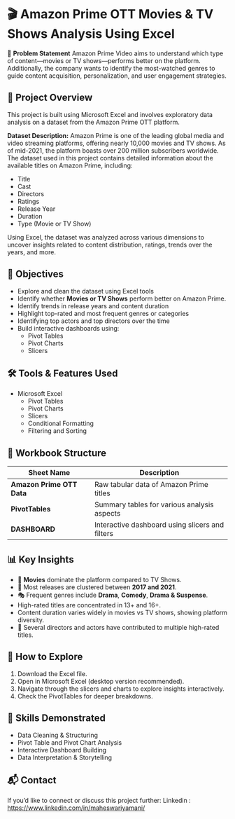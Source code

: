 # 🎬 Amazon Prime OTT Movies & TV Shows Analysis Using Excel

🧩 **Problem Statement**
Amazon Prime Video aims to understand which type of content—movies or TV shows—performs better on the platform. Additionally, the company wants to identify the most-watched genres to guide content acquisition, personalization, and user engagement strategies.


## 📌 Project Overview
This project is built using Microsoft Excel and involves exploratory data analysis on a dataset from the Amazon Prime OTT platform.

**Dataset Description:**
Amazon Prime is one of the leading global media and video streaming platforms, offering nearly 10,000 movies and TV shows. As of mid-2021, the platform boasts over 200 million subscribers worldwide. The dataset used in this project contains detailed information about the available titles on Amazon Prime, including:

- Title
- Cast
- Directors
- Ratings
- Release Year
- Duration
- Type (Movie or TV Show)

Using Excel, the dataset was analyzed across various dimensions to uncover insights related to content distribution, ratings, trends over the years, and more.

## 🎯 Objectives
- Explore and clean the dataset using Excel tools
- Identify whether **Movies or TV Shows** perform better on Amazon Prime.
- Identify trends in release years and content duration
- Highlight top-rated and most frequent genres or categories
- Identifying top actors and top directors over the time
- Build interactive dashboards using:
  - Pivot Tables
  - Pivot Charts
  - Slicers

## 🛠️ Tools & Features Used
- Microsoft Excel
  - Pivot Tables
  - Pivot Charts
  - Slicers
  - Conditional Formatting
  - Filtering and Sorting


## 📂 Workbook Structure

| Sheet Name                      | Description                                              |
|---------------------------------|----------------------------------------------------------|
| **Amazon Prime OTT Data**       | Raw tabular data of Amazon Prime titles                  |
| **PivotTables**                 | Summary tables for various analysis aspects              |
| **DASHBOARD**    							  | Interactive dashboard using slicers and filters          |


## 📊 Key Insights
- 🎥 **Movies** dominate the platform compared to TV Shows.
- 📆 Most releases are clustered between **2017 and 2021**.
- 🎭 Frequent genres include **Drama**, **Comedy**, **Drama & Suspense**.
- High-rated titles are concentrated in 13+ and 16+.
- Content duration varies widely in movies vs TV shows, showing platform diversity.
- 🌟 Several directors and actors have contributed to multiple high-rated titles.


## 🚀 How to Explore
1. Download the Excel file.
2. Open in Microsoft Excel (desktop version recommended).
3. Navigate through the slicers and charts to explore insights interactively.
4. Check the PivotTables for deeper breakdowns.


## 🧠 Skills Demonstrated
- Data Cleaning & Structuring
- Pivot Table and Pivot Chart Analysis
- Interactive Dashboard Building
- Data Interpretation & Storytelling


## 📬 Contact
If you’d like to connect or discuss this project further:
Linkedin : https://www.linkedin.com/in/maheswariyamani/

